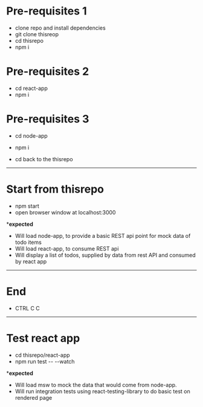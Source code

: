 # Pre-requisites 1
- clone repo and install dependencies
- git clone thisreop
- cd thisrepo
- npm i

# Pre-requisites 2
- cd react-app
- npm i

# Pre-requisites 3
- cd node-app
- npm i

- cd back to the thisrepo

----------------------------------------------------------------
# Start from thisrepo
- npm start
- open browser window at localhost:3000

***expected**
- Will load node-app, to provide a basic REST api point for mock data of todo items
- Will load react-app, to consume REST api
- Will display a list of todos, supplied by data from rest API and consumed by react app

----------------------------------------------------------------
# End 
- CTRL C C

----------------------------------------------------------------
# Test react app
- cd thisrepo/react-app
- npm run test -- --watch

***expected**
- Will load msw to mock the data that would come from node-app.
- Will run integration tests using react-testing-library to do basic test on rendered page


